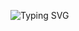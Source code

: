 ![Typing SVG](https://readme-typing-svg.demolab.com?font=IBM+Plex+Mono&pause=400&color=000&vCenter=true&width=420&lines=10+PRINT+%22MY+NAME+IS+JAMES%22;20+GOTO+10)
